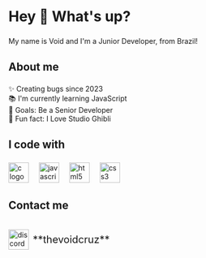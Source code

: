 <h1 align="left">Hey 👋 What's up?</h1>

###

<p align="left">My name is Void and I'm a Junior Developer, from Brazil!</p>

###

<h2 align="left">About me</h2>

###

<p align="left">✨ Creating bugs since 2023<br>📚 I'm currently learning JavaScript<br>🎯 Goals: Be a Senior Developer<br>🎲 Fun fact: I Love Studio Ghibli</p>

###

<h2 align="left">I code with</h2>

###

<div align="left">
  <img src="https://cdn.jsdelivr.net/gh/devicons/devicon/icons/c/c-original.svg" height="40" alt="c logo"  />
  <img width="12" />
  <img src="https://cdn.jsdelivr.net/gh/devicons/devicon/icons/javascript/javascript-original.svg" height="40" alt="javascript logo"  />
  <img width="12" />
  <img src="https://cdn.jsdelivr.net/gh/devicons/devicon/icons/html5/html5-original.svg" height="40" alt="html5 logo"  />
  <img width="12" />
  <img src="https://cdn.jsdelivr.net/gh/devicons/devicon/icons/css3/css3-original.svg" height="40" alt="css3 logo"  />
</div>

###

<h2 align="left">Contact me</h2>

###

<div align="left" style="display: flex; align-items: center;">
  <img src="https://static.vecteezy.com/system/resources/previews/006/892/625/original/discord-logo-icon-editorial-free-vector.jpg" height="40" alt="discord logo" />
  <p style="margin-left: 8px; font-size: 20px;">**thevoidcruz**</p>
</div>
